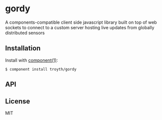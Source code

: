 
# gordy

  A components-compatible client side javascript library built on top of web sockets to connect to a custom server hosting live updates from globally distributed sensors

## Installation

  Install with [component(1)](http://component.io):

    $ component install troyth/gordy

## API



## License

  MIT
